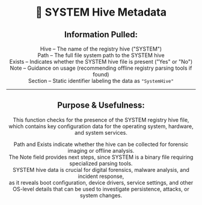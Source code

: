 <div align="center">

# 🧩 SYSTEM Hive Metadata

## **Information Pulled:**  
Hive – The name of the registry hive ("SYSTEM")  
Path – The full file system path to the SYSTEM hive  
Exists – Indicates whether the SYSTEM hive file is present ("Yes" or "No")  
Note – Guidance on usage (recommending offline registry parsing tools if found)  
Section – Static identifier labeling the data as `"SystemHive"`

---

## **Purpose & Usefulness:**  
This function checks for the presence of the SYSTEM registry hive file, which contains key configuration data for the operating system, hardware, and system services.

Path and Exists indicate whether the hive can be collected for forensic imaging or offline analysis.  
The Note field provides next steps, since SYSTEM is a binary file requiring specialized parsing tools.  
SYSTEM hive data is crucial for digital forensics, malware analysis, and incident response,  
as it reveals boot configuration, device drivers, service settings, and other OS-level details that can be used to investigate persistence, attacks, or system changes.

</div>
